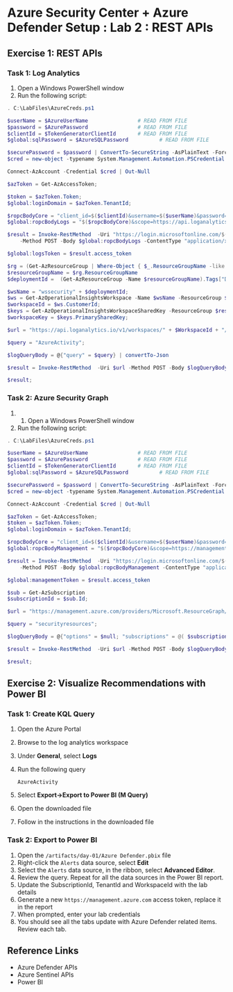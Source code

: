 # Azure Security Center + Azure Defender Setup : Lab 2 : REST APIs

## Exercise 1: REST APIs

### Task 1: Log Analytics

1. Open a Windows PowerShell window
2. Run the following script:

```PowerShell
. C:\LabFiles\AzureCreds.ps1

$userName = $AzureUserName                # READ FROM FILE
$password = $AzurePassword                # READ FROM FILE
$clientId = $TokenGeneratorClientId       # READ FROM FILE
$global:sqlPassword = $AzureSQLPassword          # READ FROM FILE

$securePassword = $password | ConvertTo-SecureString -AsPlainText -Force
$cred = new-object -typename System.Management.Automation.PSCredential -argumentlist $userName, $SecurePassword

Connect-AzAccount -Credential $cred | Out-Null

$azToken = Get-AzAccessToken;

$token = $azToken.Token;
$global:loginDomain = $azToken.TenantId;

$ropcBodyCore = "client_id=$($clientId)&username=$($userName)&password=$($password)&grant_type=password"
$global:ropcBodyLogs = "$($ropcBodyCore)&scope=https://api.loganalytics.io/.default"

$result = Invoke-RestMethod  -Uri "https://login.microsoftonline.com/$($global:logindomain)/oauth2/v2.0/token" `
    -Method POST -Body $global:ropcBodyLogs -ContentType "application/x-www-form-urlencoded"

$global:logsToken = $result.access_token

$rg = (Get-AzResourceGroup | Where-Object { $_.ResourceGroupName -like "*-security" });
$resourceGroupName = $rg.ResourceGroupName
$deploymentId =  (Get-AzResourceGroup -Name $resourceGroupName).Tags["DeploymentId"]

$wsName = "wssecurity" + $deploymentId;
$ws = Get-AzOperationalInsightsWorkspace -Name $wsName -ResourceGroup $resourceGroupName;
$workspaceId = $ws.CustomerId;
$keys = Get-AzOperationalInsightsWorkspaceSharedKey -ResourceGroup $resourceGroupName -Name $wsName;
$workspaceKey = $keys.PrimarySharedKey;

$url = "https://api.loganalytics.io/v1/workspaces/" + $WorkspaceId + "/query";

$query = "AzureActivity";

$logQueryBody = @{"query" = $query} | convertTo-Json

$result = Invoke-RestMethod  -Uri $url -Method POST -Body $logQueryBody -ContentType "application/json" -Headers @{"Authorization"="Bearer $logsToken"};

$result;
```

### Task 2: Azure Security Graph

1. 1. Open a Windows PowerShell window
2. Run the following script:

```PowerShell
. C:\LabFiles\AzureCreds.ps1

$userName = $AzureUserName                # READ FROM FILE
$password = $AzurePassword                # READ FROM FILE
$clientId = $TokenGeneratorClientId       # READ FROM FILE
$global:sqlPassword = $AzureSQLPassword          # READ FROM FILE

$securePassword = $password | ConvertTo-SecureString -AsPlainText -Force
$cred = new-object -typename System.Management.Automation.PSCredential -argumentlist $userName, $SecurePassword

Connect-AzAccount -Credential $cred | Out-Null

$azToken = Get-AzAccessToken;
$token = $azToken.Token;
$global:loginDomain = $azToken.TenantId;

$ropcBodyCore = "client_id=$($clientId)&username=$($userName)&password=$($password)&grant_type=password"
$global:ropcBodyManagement = "$($ropcBodyCore)&scope=https://management.azure.com/.default"

$result = Invoke-RestMethod  -Uri "https://login.microsoftonline.com/$($global:logindomain)/oauth2/v2.0/token" `
    -Method POST -Body $global:ropcBodyManagement -ContentType "application/x-www-form-urlencoded"

$global:managementToken = $result.access_token

$sub = Get-AzSubscription
$subscriptionId = $sub.Id;

$url = "https://management.azure.com/providers/Microsoft.ResourceGraph/resources?api-version=2018-09-01-preview";

$query = "securityresources";

$logQueryBody = @{"options" = $null; "subscriptions" = @( $subscriptionId); "query" = $query} | convertTo-Json

$result = Invoke-RestMethod  -Uri $url -Method POST -Body $logQueryBody -ContentType "application/json" -Headers @{"Authorization"="Bearer $managementToken"};

$result;

```

## Exercise 2: Visualize Recommendations with Power BI

### Task 1: Create KQL Query

1. Open the Azure Portal
2. Browse to the log analytics workspace
3. Under **General**, select **Logs**
4. Run the following query

    ```kql
    AzureActivity
    ```

5. Select **Export->Export to Power BI (M Query)**
6. Open the downloaded file
7. Follow in the instructions in the downloaded file

### Task 2: Export to Power BI

1. Open the `/artifacts/day-01/Azure Defender.pbix` file
2. Right-click the `Alerts` data source, select **Edit**
3. Select the `Alerts` data source, in the ribbon, select **Advanced Editor**.
4. Review the query.  Repeat for all the data sources in the Power BI report.
5. Update the SubscriptionId, TenantId and WorkspaceId with the lab details
6. Generate a new `https://management.azure.com` access token, replace it in the report
7. When prompted, enter your lab credentials
8. You should see all the tabs update with Azure Defender related items. Review each tab.

## Reference Links

- Azure Defender APIs
- Azure Sentinel APIs
- Power BI
